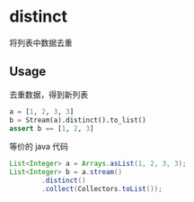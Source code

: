 # distinct

将列表中数据去重

## Usage

去重数据，得到新列表

```python
a = [1, 2, 3, 3]
b = Stream(a).distinct().to_list()
assert b == [1, 2, 3]
```

等价的 java 代码
```java
List<Integer> a = Arrays.asList(1, 2, 3, 3);
List<Integer> b = a.stream()
        .distinct()
        .collect(Collectors.toList());
```
